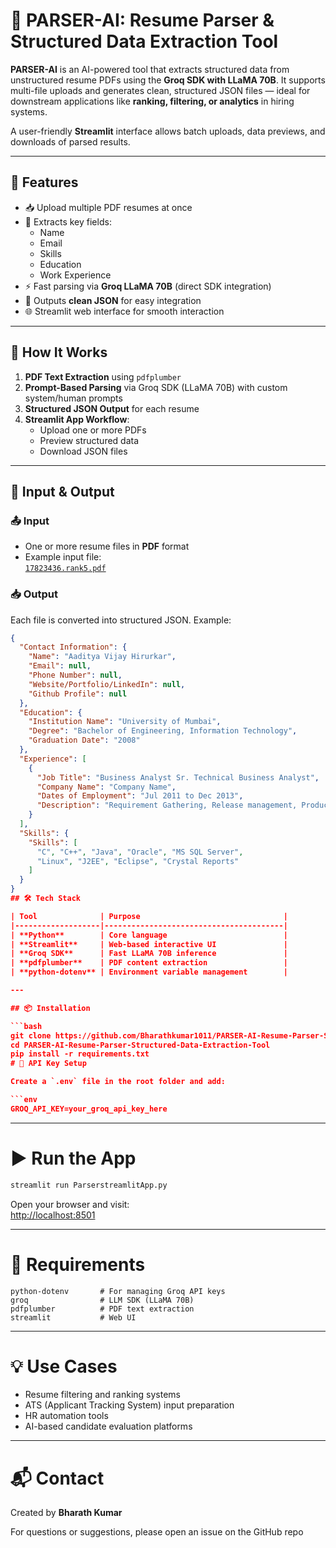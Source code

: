 # 📄 PARSER-AI: Resume Parser & Structured Data Extraction Tool

**PARSER-AI** is an AI-powered tool that extracts structured data from unstructured resume PDFs using the **Groq SDK with LLaMA 70B**. It supports multi-file uploads and generates clean, structured JSON files — ideal for downstream applications like **ranking, filtering, or analytics** in hiring systems.

A user-friendly **Streamlit** interface allows batch uploads, data previews, and downloads of parsed results.

---

## 🚀 Features

- 📥 Upload multiple PDF resumes at once  
- 🧠 Extracts key fields:
  - Name  
  - Email  
  - Skills  
  - Education  
  - Work Experience  
- ⚡ Fast parsing via **Groq LLaMA 70B** (direct SDK integration)  
- 💾 Outputs **clean JSON** for easy integration  
- 🌐 Streamlit web interface for smooth interaction  

---

## 🧠 How It Works

1. **PDF Text Extraction** using `pdfplumber`  
2. **Prompt-Based Parsing** via Groq SDK (LLaMA 70B) with custom system/human prompts  
3. **Structured JSON Output** for each resume  
4. **Streamlit App Workflow**:
   - Upload one or more PDFs  
   - Preview structured data  
   - Download JSON files  

---

## 📂 Input & Output

### 📤 Input

- One or more resume files in **PDF** format  
- Example input file:  
  [`17823436.rank5.pdf`](https://github.com/Bharathkumar1011/PARSER-AI-Resume-Parser-Structured-Data-Extraction-Tool/blob/main/PARSER-APP%20INPUT/17823436.rank5.pdf)

### 📥 Output

Each file is converted into structured JSON. Example:

```json
{
  "Contact Information": {
    "Name": "Aaditya Vijay Hirurkar",
    "Email": null,
    "Phone Number": null,
    "Website/Portfolio/LinkedIn": null,
    "Github Profile": null
  },
  "Education": {
    "Institution Name": "University of Mumbai",
    "Degree": "Bachelor of Engineering, Information Technology",
    "Graduation Date": "2008"
  },
  "Experience": [
    {
      "Job Title": "Business Analyst Sr. Technical Business Analyst",
      "Company Name": "Company Name",
      "Dates of Employment": "Jul 2011 to Dec 2013",
      "Description": "Requirement Gathering, Release management, Product management, Client handling, etc."
    }
  ],
  "Skills": {
    "Skills": [
      "C", "C++", "Java", "Oracle", "MS SQL Server",
      "Linux", "J2EE", "Eclipse", "Crystal Reports"
    ]
  }
}
## 🛠 Tech Stack

| Tool              | Purpose                                |
|-------------------|----------------------------------------|
| **Python**        | Core language                          |
| **Streamlit**     | Web-based interactive UI               |
| **Groq SDK**      | Fast LLaMA 70B inference               |
| **pdfplumber**    | PDF content extraction                 |
| **python-dotenv** | Environment variable management        |

---

## 📦 Installation

```bash
git clone https://github.com/Bharathkumar1011/PARSER-AI-Resume-Parser-Structured-Data-Extraction-Tool.git
cd PARSER-AI-Resume-Parser-Structured-Data-Extraction-Tool
pip install -r requirements.txt
# 🔐 API Key Setup

Create a `.env` file in the root folder and add:

```env
GROQ_API_KEY=your_groq_api_key_here
```

---

# ▶️ Run the App

```bash
streamlit run ParserstreamlitApp.py
```

Open your browser and visit:  
[http://localhost:8501](http://localhost:8501)

---

# 📄 Requirements

```text
python-dotenv       # For managing Groq API keys  
groq                # LLM SDK (LLaMA 70B)  
pdfplumber          # PDF text extraction  
streamlit           # Web UI  
```

---

# 💡 Use Cases

- Resume filtering and ranking systems  
- ATS (Applicant Tracking System) input preparation  
- HR automation tools  
- AI-based candidate evaluation platforms

---

# 📬 Contact

Created by **Bharath Kumar**

For questions or suggestions, please open an issue on the GitHub repo
